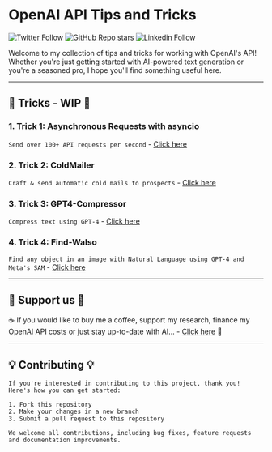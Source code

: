 # OpenAI API Tips and Tricks
[![Twitter Follow](https://img.shields.io/twitter/follow/itamargolan?style=social)](https://twitter.com/ItakGol)
[![GitHub Repo stars](https://img.shields.io/github/stars/itamargol/openai?style=social)](https://github.com/itamargol/openai/stargazers)
[![Linkedin Follow](https://img.shields.io/badge/LinkedIn-0077B5?style=for-the-badge&logo=linkedin&logoColor=white)](https://www.linkedin.com/in/itamar-g1/)


Welcome to my collection of tips and tricks for working with OpenAI's API! Whether you're just getting started with AI-powered text generation or you're a seasoned pro, I hope you'll find something useful here.

<hr/>

## 🔴 Tricks - WIP 🔴
### **1. Trick 1:** Asynchronous Requests with asyncio

```Send over 100+ API requests per second``` - [Click here](https://github.com/itamargol/openai/blob/main/async_openai_requests.py)

### **2. Trick 2:** ColdMailer

```Craft & send automatic cold mails to prospects``` - [Click here](https://github.com/itamargol/openai/blob/main/cold_mailer.py)

### **3. Trick 3:** GPT4-Compressor

```Compress text using GPT-4``` - [Click here](https://github.com/itamargol/openai/blob/main/gpt4_compression.md)

### **4. Trick 4:** Find-Walso

```Find any object in an image with Natural Language using GPT-4 and Meta's SAM``` - [Click here](https://github.com/itamargol/openai/blob/main/gpt4_compression.md)

<hr/>

## 💖 Support us 💖 

☕️ If you would like to buy me a coffee, support my research, finance my OpenAI API costs or just stay up-to-date with AI... - [Click here](https://www.patreon.com/ItamarGolan) 🤖

<hr/>

## 💡 Contributing 💡
```
If you're interested in contributing to this project, thank you! Here's how you can get started:

1. Fork this repository
2. Make your changes in a new branch
3. Submit a pull request to this repository

We welcome all contributions, including bug fixes, feature requests and documentation improvements.
```


